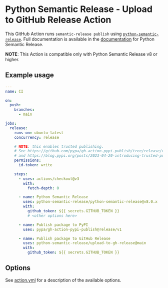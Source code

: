 # Python Semantic Release - Upload to GitHub Release Action

This GitHub Action runs `semantic-release publish` using
[`python-semantic-release`](https://github.com/python-semantic-release/python-semantic-release).
Full documentation is available in the [documentation](https://python-semantic-release.readthedocs.io/en/latest/)
for Python Semantic Release.

**NOTE**: This Action is compatible only with Python Semantic Release v8 or higher.

## Example usage

```yaml
---
name: CI

on:
  push:
    branches:
      - main

jobs:
  release:
    runs-on: ubuntu-latest
    concurrency: release

    # NOTE: this enables trusted publishing.
    # See https://github.com/pypa/gh-action-pypi-publish/tree/release/v1#trusted-publishing
    # and https://blog.pypi.org/posts/2023-04-20-introducing-trusted-publishers/
    permissions:
      id-token: write

    steps:
      - uses: actions/checkout@v3
        with:
          fetch-depth: 0

      - name: Python Semantic Release
        uses: python-semantic-release/python-semantic-release@v8.0.x
        with:
          github_token: ${{ secrets.GITHUB_TOKEN }}
          # <other options here>

      - name: Publish package to PyPI
        uses: pypa/gh-action-pypi-publish@release/v1

      - name: Publish package to GitHub Release
        uses: python-semantic-release/upload-to-gh-release@main
        with:
          github_token: ${{ secrets.GITHUB_TOKEN }}
```

## Options

See [action.yml](./action.yml) for a description of the available options.
